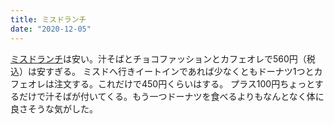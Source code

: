 ```yaml
---
title: ミスドランチ
date: "2020-12-05"
---
```


[ミスドランチ](https://www.misterdonut.jp/m_menu/set_menu/)は安い。汁そばとチョコファッションとカフェオレで560円（税込）は安すぎる。
ミスドへ行きイートインであれば少なくともドーナツ1つとカフェオレは注文する。これだけで450円くらいはする。
プラス100円ちょっとするだけで汁そばが付いてくる。もう一つドーナツを食べるよりもなんとなく体に良さそうな気がした。

